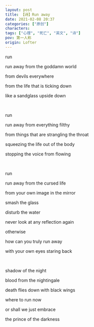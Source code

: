 ```yaml
---
layout: post
title: 【诗】Run away
date: 2021-02-08 20:37
categories: ["原创"]
characters: 
tags: ["心理", "死亡", "英文", "诗"]
pov: 第一人称
origin: Lofter
---
```


run

run away from the goddamn world

from devils everywhere

from the life that is ticking down

like a sandglass upside down

<br>

run

run away from everything filthy

from things that are strangling the throat

squeezing the life out of the body

stopping the voice from flowing

<br>

run

run away from the cursed life

from your own image in the mirror

smash the glass

disturb the water

never look at any reflection again

otherwise

how can you truly run away

with your own eyes staring back

<br>

shadow of the night

blood from the nightingale

death flies down with black wings

where to run now

or shall we just embrace

the prince of the darkness

